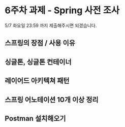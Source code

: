 # 6주차 과제 - Spring 사전 조사

5/7 화요일 23:59 까지 제출해주시면 되겠습니다.

## 스프링의 장점 / 사용 이유
## 싱글톤, 싱글톤 컨테이너
## 레이어드 아키텍쳐 패턴
## 스프링 어노테이션 10개 이상 정리
## Postman 설치해오기
